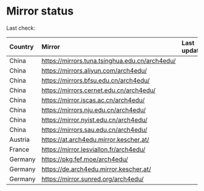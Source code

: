 <script src="./time.js"></script>
# Mirror status
Last check: <script type="text/javascript">localize(1705994272.2548108);</script>

|Country|Mirror|Last update|
|:------|:-----|:----------|
|China|https://mirrors.tuna.tsinghua.edu.cn/arch4edu/|<script type="text/javascript">localize(1705948332);</script>|
|China|https://mirrors.aliyun.com/arch4edu/|<script type="text/javascript">localize(1705948332);</script>|
|China|https://mirrors.bfsu.edu.cn/arch4edu/|<script type="text/javascript">localize(1705948332);</script>|
|China|https://mirrors.cernet.edu.cn/arch4edu/|<script type="text/javascript">localize(1705948332);</script>|
|China|https://mirror.iscas.ac.cn/arch4edu/|<script type="text/javascript">localize(1705948332);</script>|
|China|https://mirrors.nju.edu.cn/arch4edu/|<script type="text/javascript">localize(1705948332);</script>|
|China|https://mirror.nyist.edu.cn/arch4edu/|<script type="text/javascript">localize(1705948332);</script>|
|China|https://mirrors.sau.edu.cn/arch4edu/|<script type="text/javascript">localize(1705948332);</script>|
|Austria|https://at.arch4edu.mirror.kescher.at/|<script type="text/javascript">localize(1705948332);</script>|
|France|https://mirror.lesviallon.fr/arch4edu/|<script type="text/javascript">localize(1705948332);</script>|
|Germany|https://pkg.fef.moe/arch4edu/|<script type="text/javascript">localize(1705948332);</script>|
|Germany|https://de.arch4edu.mirror.kescher.at/|<script type="text/javascript">localize(1705948332);</script>|
|Germany|https://mirror.sunred.org/arch4edu/|<script type="text/javascript">localize(1705948332);</script>|

<script src="./tablefilter/tablefilter.js"></script>
<script src="./table.js"></script>